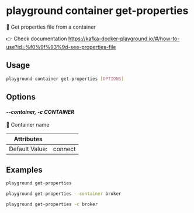 # playground container get-properties

📝 Get properties file from a container  
  
👉 Check documentation https://kafka-docker-playground.io/#/how-to-use?id=%f0%9f%93%9d-see-properties-file

## Usage

```bash
playground container get-properties [OPTIONS]
```

## Options

#### *--container, -c CONTAINER*

🐳 Container name

| Attributes      | &nbsp;
|-----------------|-------------
| Default Value:  | connect

## Examples

```bash
playground get-properties
```

```bash
playground get-properties --container broker
```

```bash
playground get-properties -c broker
```


